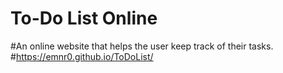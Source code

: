 # To-Do List Online
#An online website that helps the user keep track of their tasks.
#https://emnr0.github.io/ToDoList/
